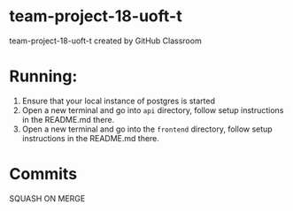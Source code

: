# team-project-18-uoft-t
team-project-18-uoft-t created by GitHub Classroom

# Running:
1. Ensure that your local instance of postgres is started
2. Open a new terminal and go into `api` directory, follow setup instructions in the README.md there.
3. Open a new terminal and go into the `frontend` directory, follow setup instructions in the README.md there.
# Commits
SQUASH ON MERGE
